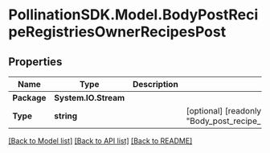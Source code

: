 
# PollinationSDK.Model.BodyPostRecipeRegistriesOwnerRecipesPost

## Properties

Name | Type | Description | Notes
------------ | ------------- | ------------- | -------------
**Package** | **System.IO.Stream** |  | 
**Type** | **string** |  | [optional] [readonly] [default to "Body_post_recipe_registries__owner__recipes_post"]

[[Back to Model list]](../README.md#documentation-for-models)
[[Back to API list]](../README.md#documentation-for-api-endpoints)
[[Back to README]](../README.md)

